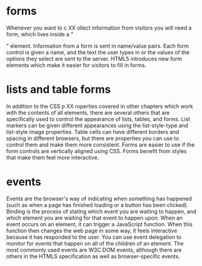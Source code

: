 
# forms
Whenever you want to c XX ollect information from
visitors you will need a form, which lives inside a
"<form>" element.
 Information from a form is sent in name/value pairs.
Each form control is given a name, and the text the
user types in or the values of the options they select
are sent to the server.
 HTML5 introduces new form elements which make it
easier for visitors to fill in forms.



# lists and table forms

In addition to the CSS p XX roperties covered in other
chapters which work with the contents of all elements,
there are several others that are specifically used to
control the appearance of lists, tables, and forms.
 List markers can be given different appearances
using the list-style-type and list-style image
properties.
 Table cells can have different borders and spacing in
different browsers, but there are properties you can
use to control them and make them more consistent.
 Forms are easier to use if the form controls are
vertically aligned using CSS.
 Forms benefit from styles that make them feel more
interactive.






# events
Events are the browser's way of indicating when
something has happened (such as when a page has
finished loading or a button has been clicked).
Binding is the process of stating which event you are
waiting to happen, and which element you are waiting
for that event to happen upon.
When an event occurs on an element, it can trigger a
JavaScript function. When this function then changes
the web page in some way, it feels interactive because
it has responded to the user.
You can use event delegation to monitor for events
that happen on all of the children of an element.
The most commonly used events are W3C DOM
events, although there are others in the HTMLS
specification as well as browser-specific events.

